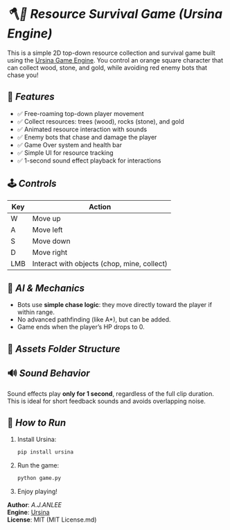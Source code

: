 # *🪓🌲 Resource Survival Game (Ursina Engine)*

This is a simple 2D top-down resource collection and survival game built using the [Ursina Game Engine](https://www.ursinaengine.org/). You control an orange square character that can collect wood, stone, and gold, while avoiding red enemy bots that chase you!

## 🚀 *Features*

- ✅ Free-roaming top-down player movement  
- ✅ Collect resources: trees (wood), rocks (stone), and gold  
- ✅ Animated resource interaction with sounds  
- ✅ Enemy bots that chase and damage the player  
- ✅ Game Over system and health bar  
- ✅ Simple UI for resource tracking  
- ✅ 1-second sound effect playback for interactions

## 🕹️ *Controls*

| Key | Action              |
|-----|---------------------|
| W   | Move up             |
| A   | Move left           |
| S   | Move down           |
| D   | Move right          |
| LMB | Interact with objects (chop, mine, collect) |

## 🧠 *AI & Mechanics*

- Bots use **simple chase logic**: they move directly toward the player if within range.
- No advanced pathfinding (like A*), but can be added.
- Game ends when the player’s HP drops to 0.

## 📁 *Assets Folder Structure*


## 🔊 *Sound Behavior*

Sound effects play **only for 1 second**, regardless of the full clip duration. This is ideal for short feedback sounds and avoids overlapping noise.

## 🧱 *How to Run*

1. Install Ursina:
    ```bash
    pip install ursina
    ```

2. Run the game:
    ```bash
    python game.py
    ```

3. Enjoy playing!

**Author**: *A.J.ANLEE*  
**Engine**: [Ursina](https://www.ursinaengine.org/)  
**License**: MIT (MIT License.md)
